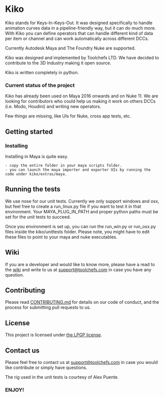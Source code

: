 # Kiko

Kiko stands for Keys-In-Keys-Out. It was designed specifically to handle animation curves data in a pipeline-friendly way, but it can do much more.
With Kiko you can define operators that can handle different kind of data per item or channel and can work automatically across different DCCs.

Currently Autodesk Maya and The Foundry Nuke are supported. 

Kiko was designed and implemented by Toolchefs LTD. We have decided to contribute to the 3D Industry making it open source.

Kiko is written completely in python.

### Current status of the project

Kiko has already been used on Maya 2016 onwards and on Nuke 11. 
We are looking for contributors who could help us making it work on others DCCs (i.e. Modo, Houdini) and writing new operators.

Few things are missing, like UIs for Nuke, cross app tests, etc.

## Getting started

### Installing
Installing in Maya is quite easy.
```
- copy the entire folder in your maya scripts folder.
- you can launch the maya importer and exporter UIs by running the code under kiko/extras/maya.
```

## Running the tests
We use nose for our unit tests. Currently we only support windows and osx, but feel free to create a run_linux.py file if you want to test it in that environment.
Your MAYA_PLUG_IN_PATH and proper python paths must be set for the unit tests to succeed.

Once you environment is set up, you can run the run_win.py or run_osx.py files inside the kiko/unittests folder. Please note, you might have to edit these files to point to your maya and nuke executables.

## Wiki
If you are a developer and would like to know more, please have a read to the [wiki](https://github.com/danielefederico/kiko/wiki) and write to us at support@toolchefs.com in case you have any question.

## Contributing

Please read [CONTRIBUTING.md](CONTRIBUTING.md) for details on our code of conduct, and the process for submitting pull requests to us.

## License

This project is licensed under [the LPGP license](http://www.gnu.org/licenses/).

## Contact us

Please feel free to contact us at support@toolchefs.com in case you would like contribute or simply have questions.

The rig used in the unit tests is courtesy of Alex Puente.

### ENJOY!





